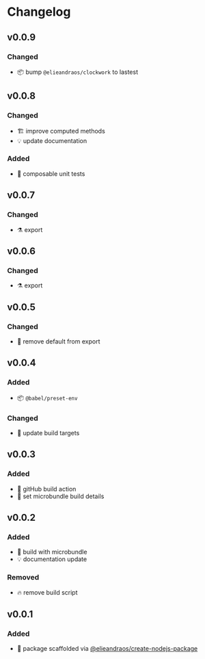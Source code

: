 # Changelog
## v0.0.9
### Changed
- :package: bump `@elieandraos/clockwork` to lastest

## v0.0.8
### Changed
- :building_construction: improve computed methods
- :bulb: update documentation
### Added
- :test_tube: composable unit tests

## v0.0.7
### Changed
- :alembic: export
 
## v0.0.6
### Changed
- :alembic: export

## v0.0.5
### Changed
- :bug: remove default from export

## v0.0.4
### Added
- :package: `@babel/preset-env`
### Changed
- :hammer: update build targets

## v0.0.3
### Added
- :construction_worker: gitHub build action
- :hammer: set microbundle build details

## v0.0.2
### Added
- :green_heart: build with microbundle
- :bulb: documentation update

### Removed
- :fire: remove build script

## v0.0.1
### Added
- :tada: package scaffolded via [@elieandraos/create-nodejs-package](https://github.com/elieandraos/create-nodejs-package)